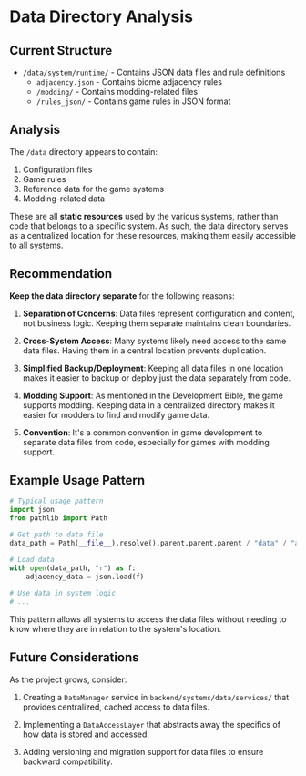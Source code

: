 # Data Directory Analysis

## Current Structure
- `/data/system/runtime/` - Contains JSON data files and rule definitions
  - `adjacency.json` - Contains biome adjacency rules
  - `/modding/` - Contains modding-related files
  - `/rules_json/` - Contains game rules in JSON format

## Analysis

The `/data` directory appears to contain:
1. Configuration files
2. Game rules
3. Reference data for the game systems
4. Modding-related data

These are all **static resources** used by the various systems, rather than code that belongs to a specific system. As such, the data directory serves as a centralized location for these resources, making them easily accessible to all systems.

## Recommendation

**Keep the data directory separate** for the following reasons:

1. **Separation of Concerns**: Data files represent configuration and content, not business logic. Keeping them separate maintains clean boundaries.

2. **Cross-System Access**: Many systems likely need access to the same data files. Having them in a central location prevents duplication.

3. **Simplified Backup/Deployment**: Keeping all data files in one location makes it easier to backup or deploy just the data separately from code.

4. **Modding Support**: As mentioned in the Development Bible, the game supports modding. Keeping data in a centralized directory makes it easier for modders to find and modify game data.

5. **Convention**: It's a common convention in game development to separate data files from code, especially for games with modding support.

## Example Usage Pattern

```python
# Typical usage pattern
import json
from pathlib import Path

# Get path to data file
data_path = Path(__file__).resolve().parent.parent.parent / "data" / "adjacency.json"

# Load data
with open(data_path, "r") as f:
    adjacency_data = json.load(f)
    
# Use data in system logic
# ...
```

This pattern allows all systems to access the data files without needing to know where they are in relation to the system's location.

## Future Considerations

As the project grows, consider:

1. Creating a `DataManager` service in `backend/systems/data/services/` that provides centralized, cached access to data files.

2. Implementing a `DataAccessLayer` that abstracts away the specifics of how data is stored and accessed.

3. Adding versioning and migration support for data files to ensure backward compatibility. 